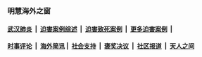 
### 明慧海外之窗

####  [武汉肺炎](indexes/365.md?t=07090401) &nbsp;|&nbsp;  [迫害案例综述](indexes/328.md?t=07090401) &nbsp;|&nbsp; [迫害致死案例](indexes/277.md?t=07090401)  &nbsp;|&nbsp; [更多迫害案例](indexes/81.md?t=07090401)  &nbsp;|&nbsp; 
####  [时事评论](indexes/19.md?t=07090401) &nbsp;|&nbsp; [海外简讯](indexes/245.md?t=07090401)&nbsp;|&nbsp;  [社会支持](indexes/140.md?t=07090401) &nbsp;|&nbsp; [褒奖决议](indexes/282.md?t=07090401) &nbsp;|&nbsp; [社区报道](indexes/91.md?t=07090401)  &nbsp;|&nbsp; [天人之间](indexes/78.md?t=07090401) 

